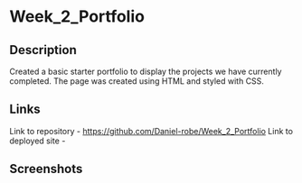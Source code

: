 # Week_2_Portfolio

## Description

Created a basic starter portfolio to display the projects we have currently completed. The page was created using HTML and styled with CSS.

## Links

Link to repository - https://github.com/Daniel-robe/Week_2_Portfolio
Link to deployed site -

## Screenshots
